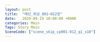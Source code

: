 ```yaml
---
layout: post
title:  "메인_회상_001~012장"
date:   2020-09-19 10:00:00 +0000
categories: Main
Tags: Story Main
SceneCode: ["scene_skip_cp001-012_q1_s10"]
---
```

